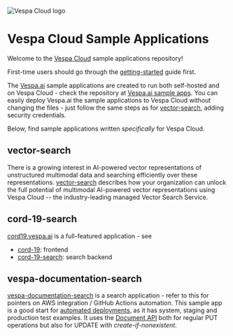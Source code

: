 <!-- Copyright Yahoo. Licensed under the terms of the Apache 2.0 license. See LICENSE in the project root. -->

![Vespa Cloud logo](https://cloud.vespa.ai/assets/logos/vespa-cloud-logo-full-black.png)

# Vespa Cloud Sample Applications
Welcome to the [Vespa Cloud](https://cloud.vespa.ai/) sample applications repository!

First-time users should go through the [getting-started](https://cloud.vespa.ai/en/getting-started) guide first.

The [Vespa.ai](https://vespa.ai/) sample applications are created to run both self-hosted and on Vespa Cloud -
check the repository at [Vespa.ai sample apps](https://github.com/vespa-engine/sample-apps).
You can easily deploy Vespa.ai the sample applications to Vespa Cloud without changing the files -
just follow the same steps as for [vector-search](#vector-search), adding security credentials.

Below, find sample applications written _specifically_ for Vespa Cloud.


## vector-search
There is a growing interest in AI-powered vector representations of unstructured multimodal data
and searching efficiently over these representations.
[vector-search](https://github.com/vespa-cloud/vector-search)
describes how your organization can unlock the full potential of multimodal AI-powered vector representations
using Vespa Cloud -- the industry-leading managed Vector Search Service.


## cord-19-search
[cord19.vespa.ai](https://cord19.vespa.ai/) is a full-featured application - see
* [cord-19](https://github.com/vespa-engine/cord-19): frontend
* [cord-19-search](https://github.com/vespa-cloud/cord-19-search): search backend


## vespa-documentation-search
[vespa-documentation-search](https://github.com/vespa-cloud/vespa-documentation-search) is a search application -
refer to this for pointers on AWS integration / GitHub Actions automation.
This sample app is a good start for [automated deployments](https://cloud.vespa.ai/en/automated-deployments),
as it has system, staging and production test examples.
It uses the [Document API](https://docs.vespa.ai/en/document-api-guide.html)
both for regular PUT operations but also for UPDATE with _create-if-nonexistent_.
